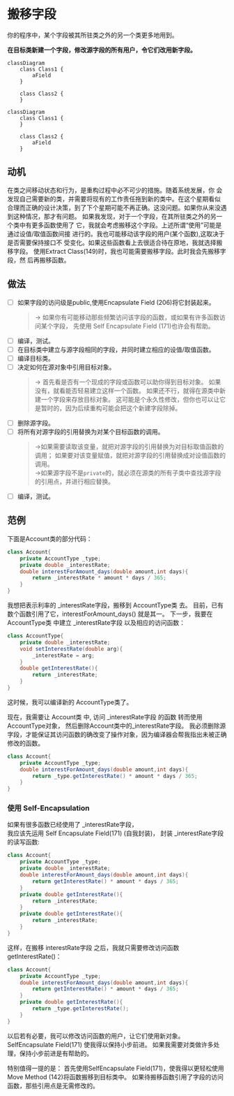 # 搬移字段

你的程序中，某个字段被其所驻类之外的另一个类更多地用到。


**在目标类新建一个字段，修改源字段的所有用户，令它们改用新字段。**

```mermaid
classDiagram
    class Class1 {
        aField
    }

    class Class2 {
    }

```

```mermaid
classDiagram
    class Class1 {
    }

    class Class2 {
        aField
    }

```

## 动机
在类之间移动状态和行为，是重构过程中必不可少的措施。随着系统发展，你 会发现自己需要新的类，并需要将现有的工作责任拖到新的类中。在这个星期看似 合理而正确的设计决策，到了下个星期可能不再正确。这没问题。如果你从来没遇
到这种情况，那才有问题。
如果我发现，对于一个字段，在其所驻类之外的另一个类中有更多函数使用了 它，我就会考虑搬移这个字段。上述所谓“使用”可能是通过设值/取值函数间接 进行的。我也可能移动该字段的用户(某个函数),这取决于是否需要保持接口不
受变化。如果这些函数看上去很适合待在原地，我就选择搬移字段。
使用Extract Class(149)时，我也可能需要搬移字段。此时我会先搬移字段，然
后再搬移函数。

## 做法
-[ ] 如果字段的访问级是public,使用Encapsulate Field (206)将它封装起来。
  >→
   如果你有可能移动那些频繁访问该字段的函数，或如果有许多函数访问某个字段，
   先使用 Self Encapsulate Field (171)也许会有帮助。
-[ ] 编译，测试。
-[ ] 在目标类中建立与源字段相同的字段，并同时建立相应的设值/取值函数。
-[ ] 编译目标类。
-[ ] 决定如何在源对象中引用目标对象。
  >→ 
   首先看是否有一个现成的字段或函数可以助你得到目标对象。
   如果没有，就看能否轻易建立这样一个函数。
   如果还不行，就得在源类中新建一个字段来存放目标对象。
   这可能是个永久性修改，但你也可以让它是暂时的，因为后续重构可能会把这个新建字段除掉。
-[ ] 删除源字段。
-[ ] 将所有对源字段的引用替换为对某个目标函数的调用。
  >→如果需要读取该变量，就把对源字段的引用替换为对目标取值函数的调用；
   如果要对该变量赋值，就把对源字段的引用替换成对设值函数的调用。  
   →如果源字段不是`private`的，就必须在源类的所有子类中查找源字段的引用点，并进行相应替换。
-[ ] 编译，测试。

## 范例

下⾯是Account类的部分代码：
```java
class Account{
    private AccountType _type;
    private double _interestRate;
    double interestForAmount_days(double amount,int days){
        return _interestRate * amount * days / 365;
    }
}
```

我想把表示利率的 _interestRate字段，搬移到 AccountType类 去。
⽬前，已有数个函数引⽤了它，interestForAmount_days() 就是其⼀。
下⼀步，我要在 AccountType类 中建⽴ _interestRate字段 以及相应的访问函数：
```java
class AccountType{
    private double _interestRate;
    void setInterestRate(double arg){
        _interestRate = arg;
    }
    double getInterestRate(){
        return _interestRate;
    }
}

```

这时候，我可以编译新的 AccountType类了。

现在，我需要让 Account类 中, 访问 _interestRate字段 的函数 转⽽使⽤AccountType对象，
然后删除Account类中的_interestRate字段。
我必须删除源字段，才能保证其访问函数的确改变了操作对象，因为编译器会帮我指出未被正确修改的函数。

```java
class Account{
    private AccountType _type;
    double interestForAmount_days(double amount,int days){
        return _type.getInterestRate() * amount * days / 365;
    }
}

```

### 使用 Self-Encapsulation

如果有很多函数已经使用了 _interestRate字段，  
我应该先运用 Self Encapsulate Field(171) (自我封装)，
封装 _interestRate字段 的读写函数:
```java
class Account{
    private AccountType _type;
    private double _interestRate;
    double interestForAmount_days(double amount,int days){
        return getInterestRate() * amount * days / 365;
    }
    private double getInterestRate(){
        return _interestRate;
    }
    private double getInterestRate(){
        return _interestRate;
    }
}

```

这样，在搬移 interestRate字段 之后，我就只需要修改访问函数 getInterestRate()：
```java
class Account{
    private AccountType _type;
    double interestForAmount_days(double amount,int days){
        return getInterestRate() * amount * days / 365;
    }
    private double getInterestRate(){
        return _type.getInterestRate();
    }
}

```

以后若有必要，我可以修改访问函数的用户，让它们使用新对象。  
SelfEncapsulate Field(171) 使我得以保持小步前进。
如果我需要对类做许多处理，保持小步前进是有帮助的。  

特别值得一提的是：
首先使用SelfEncapsulate Field(171)，使我得以更轻松使用Move Method (142)将函数搬移到目标类中。
如果待搬移函数引用了字段的访问函数，那些引用点是无需修改的。